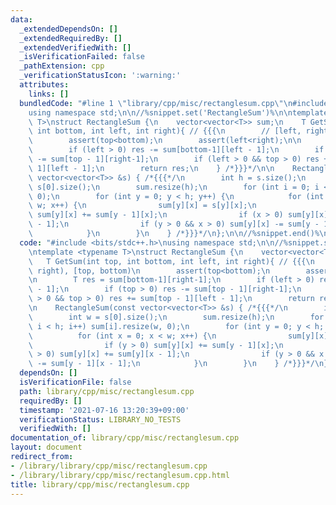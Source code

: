 ```yaml
---
data:
  _extendedDependsOn: []
  _extendedRequiredBy: []
  _extendedVerifiedWith: []
  _isVerificationFailed: false
  _pathExtension: cpp
  _verificationStatusIcon: ':warning:'
  attributes:
    links: []
  bundledCode: "#line 1 \"library/cpp/misc/rectanglesum.cpp\"\n#include <bits/stdc++.h>\n\
    using namespace std;\n\n//%snippet.set('RectangleSum')%\n\ntemplate <typename\
    \ T>\nstruct RectangleSum {\n    vector<vector<T>> sum;\n    T GetSum(int top,\
    \ int bottom, int left, int right){ // {{{\n        // [left, right), [top, bottom)\n\
    \        assert(top<bottom);\n        assert(left<right);\n\n        T res = sum[bottom-1][right-1];\n\
    \        if (left > 0) res -= sum[bottom-1][left - 1];\n        if (top > 0) res\
    \ -= sum[top - 1][right-1];\n        if (left > 0 && top > 0) res += sum[top -\
    \ 1][left - 1];\n        return res;\n    } /*}}}*/\n\n    RectangleSum(const\
    \ vector<vector<T>> &s) { /*{{{*/\n        int h = s.size();\n        int w =\
    \ s[0].size();\n        sum.resize(h);\n        for (int i = 0; i < h; i++) sum[i].resize(w,\
    \ 0);\n        for (int y = 0; y < h; y++) {\n            for (int x = 0; x <\
    \ w; x++) {\n                sum[y][x] = s[y][x];\n                if (y > 0)\
    \ sum[y][x] += sum[y - 1][x];\n                if (x > 0) sum[y][x] += sum[y][x\
    \ - 1];\n                if (y > 0 && x > 0) sum[y][x] -= sum[y - 1][x - 1];\n\
    \            }\n        }\n    } /*}}}*/\n};\n\n//%snippet.end()%\n"
  code: "#include <bits/stdc++.h>\nusing namespace std;\n\n//%snippet.set('RectangleSum')%\n\
    \ntemplate <typename T>\nstruct RectangleSum {\n    vector<vector<T>> sum;\n \
    \   T GetSum(int top, int bottom, int left, int right){ // {{{\n        // [left,\
    \ right), [top, bottom)\n        assert(top<bottom);\n        assert(left<right);\n\
    \n        T res = sum[bottom-1][right-1];\n        if (left > 0) res -= sum[bottom-1][left\
    \ - 1];\n        if (top > 0) res -= sum[top - 1][right-1];\n        if (left\
    \ > 0 && top > 0) res += sum[top - 1][left - 1];\n        return res;\n    } /*}}}*/\n\
    \n    RectangleSum(const vector<vector<T>> &s) { /*{{{*/\n        int h = s.size();\n\
    \        int w = s[0].size();\n        sum.resize(h);\n        for (int i = 0;\
    \ i < h; i++) sum[i].resize(w, 0);\n        for (int y = 0; y < h; y++) {\n  \
    \          for (int x = 0; x < w; x++) {\n                sum[y][x] = s[y][x];\n\
    \                if (y > 0) sum[y][x] += sum[y - 1][x];\n                if (x\
    \ > 0) sum[y][x] += sum[y][x - 1];\n                if (y > 0 && x > 0) sum[y][x]\
    \ -= sum[y - 1][x - 1];\n            }\n        }\n    } /*}}}*/\n};\n\n//%snippet.end()%\n"
  dependsOn: []
  isVerificationFile: false
  path: library/cpp/misc/rectanglesum.cpp
  requiredBy: []
  timestamp: '2021-07-16 13:20:39+09:00'
  verificationStatus: LIBRARY_NO_TESTS
  verifiedWith: []
documentation_of: library/cpp/misc/rectanglesum.cpp
layout: document
redirect_from:
- /library/library/cpp/misc/rectanglesum.cpp
- /library/library/cpp/misc/rectanglesum.cpp.html
title: library/cpp/misc/rectanglesum.cpp
---
```

